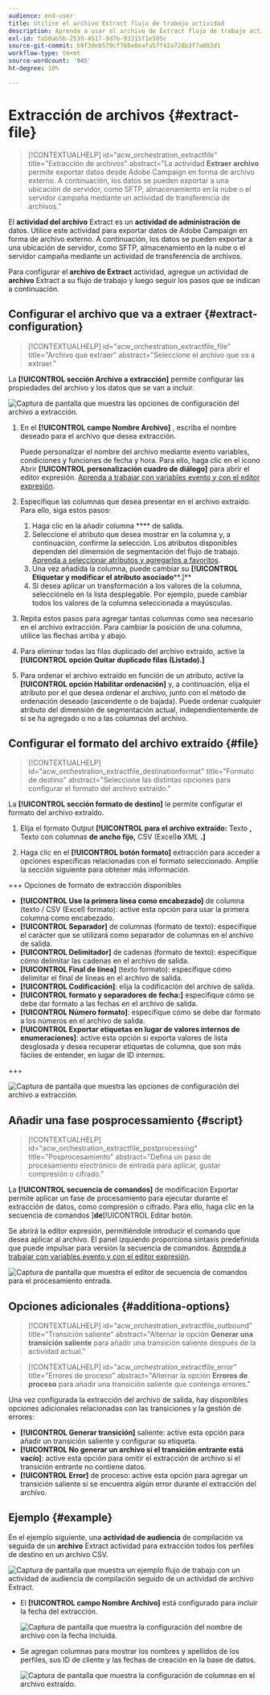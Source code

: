 ```yaml
---
audience: end-user
title: Utilice el archivo Extract flujo de trabajo actividad
description: Aprenda a usar el archivo de Extract flujo de trabajo actividad
exl-id: fa50ab5b-2539-4517-9d7b-93315f1e505c
source-git-commit: b9f3deb579cf786e0eafa57f42a728b3f7a002d1
workflow-type: tm+mt
source-wordcount: '945'
ht-degree: 10%

---
```


# Extracción de archivos {#extract-file}

>[!CONTEXTUALHELP]
>id="acw_orchestration_extractfile"
>title="Extracción de archivos"
>abstract="La actividad **Extraer archivo** permite exportar datos desde Adobe Campaign en forma de archivo externo. A continuación, los datos se pueden exportar a una ubicación de servidor, como SFTP, almacenamiento en la nube o el servidor campaña mediante un actividad de transferencia de archivos."

El **actividad del archivo** Extract es un **actividad de administración de** datos. Utilice este actividad para exportar datos de Adobe Campaign en forma de archivo externo. A continuación, los datos se pueden exportar a una ubicación de servidor, como SFTP, almacenamiento en la nube o el servidor campaña mediante un actividad de transferencia de archivos.

Para configurar el **archivo de Extract** actividad, agregue un actividad de **archivo** Extract a su flujo de trabajo y luego seguir los pasos que se indican a continuación.

## Configurar el archivo que va a extraer {#extract-configuration}

>[!CONTEXTUALHELP]
>id="acw_orchestration_extractfile_file"
>title="Archivo que extraer"
>abstract="Seleccione el archivo que va a extraer."

La **[!UICONTROL sección Archivo a extracción]** permite configurar las propiedades del archivo y los datos que se van a incluir.

![Captura de pantalla que muestra las opciones de configuración del archivo a extracción.](../assets/extract-file-file.png)

1. En el **[!UICONTROL campo Nombre Archivo]** , escriba el nombre deseado para el archivo que desea extracción.

   Puede personalizar el nombre del archivo mediante evento variables, condiciones y funciones de fecha y hora. Para ello, haga clic en el icono Abrir **[!UICONTROL personalización cuadro de diálogo]** para abrir el editor expresión. [Aprenda a trabajar con variables evento y con el editor expresión](../event-variables.md).

1. Especifique las columnas que desea presentar en el archivo extraído. Para ello, siga estos pasos:

   1. Haga clic en la añadir columna **** de salida.
   1. Seleccione el atributo que desea mostrar en la columna y, a continuación, confirme la selección. Los atributos disponibles dependen del dimensión de segmentación del flujo de trabajo. [Aprenda a seleccionar atributos y agregarlos a favoritos](../../get-started/attributes.md).
   1. Una vez añadida la columna, puede cambiar su **[!UICONTROL Etiquetar y modificar el atributo asociado****.]**
   1. Si desea aplicar un transformación a los valores de la columna, selecciónelo en la lista desplegable. Por ejemplo, puede cambiar todos los valores de la columna seleccionada a mayúsculas.

1. Repita estos pasos para agregar tantas columnas como sea necesario en el archivo extracción. Para cambiar la posición de una columna, utilice las flechas arriba y abajo.

1. Para eliminar todas las filas duplicado del archivo extraído, active la **[!UICONTROL opción Quitar duplicado filas (Listado).]**

1. Para ordenar el archivo extraído en función de un atributo, active la **[!UICONTROL opción Habilitar ordenación]** y, a continuación, elija el atributo por el que desea ordenar el archivo, junto con el método de ordenación deseado (ascendente o de bajada). Puede ordenar cualquier atributo del dimensión de segmentación actual, independientemente de si se ha agregado o no a las columnas del archivo.

## Configurar el formato del archivo extraído {#file}

>[!CONTEXTUALHELP]
>id="acw_orchestration_extractfile_destinationformat"
>title="Formato de destino"
>abstract="Seleccione las distintas opciones para configurar el formato del archivo extraído."

La **[!UICONTROL sección formato de destino]** le permite configurar el formato del archivo extraído.

1. Elija el formato Output **[!UICONTROL para el archivo extraído:** Texto **,** Texto con columnas **de ancho fijo,** CSV (Excel)**o** XML **.]**

1. Haga clic en el **[!UICONTROL botón formato]** extracción para acceder a opciones específicas relacionadas con el formato seleccionado. Amplíe la sección siguiente para obtener más información.

+++ Opciones de formato de extracción disponibles

   * **[!UICONTROL Use la primera línea como encabezado]** de columna (texto / CSV (Excel) formato): active esta opción para usar la primera columna como encabezado.
   * **[!UICONTROL Separador]** de columnas (formato de texto): especifique el carácter que se utilizará como separador de columnas en el archivo de salida.
   * **[!UICONTROL Delimitador]** de cadenas (formato de texto): especifique cómo delimitar las cadenas en el archivo de salida.
   * **[!UICONTROL Final de línea]** (texto formato): especifique cómo delimitar el final de líneas en el archivo de salida.
   * **[!UICONTROL Codificación]**: elija la codificación del archivo de salida.
   * **[!UICONTROL formato y separadores de fecha:]** especifique cómo se debe dar formato a las fechas en el archivo de salida.
   * **[!UICONTROL Número formato]**: especifique cómo se debe dar formato a los números en el archivo de salida.
   * **[!UICONTROL Exportar etiquetas en lugar de valores internos de enumeraciones]**: active esta opción si exporta valores de lista desglosada y desea recuperar etiquetas de columna, que son más fáciles de entender, en lugar de ID internos.

+++

   ![Captura de pantalla que muestra las opciones de configuración del archivo a extracción.](../assets/extract-file-format.png)

## Añadir una fase posprocessamiento {#script}

>[!CONTEXTUALHELP]
>id="acw_orchestration_extractfile_postprocessing"
>title="Posprocesamiento"
>abstract="Defina un paso de procesamiento electrónico de entrada para aplicar, gustar compresión o cifrado."

La **[!UICONTROL secuencia de comandos]** de modificación Exportar permite aplicar un fase de procesamiento para ejecutar durante el extracción de datos, como compresión o cifrado. Para ello, haga clic en la secuencia de comandos ]**de**[!UICONTROL  Editar botón.

Se abrirá la editor expresión, permitiéndole introducir el comando que desea aplicar al archivo. El panel izquierdo proporciona sintaxis predefinida que puede impulsar para versión la secuencia de comandos. [Aprenda a trabajar con variables evento y con el editor expresión](../event-variables.md).

![Captura de pantalla que muestra el editor de secuencia de comandos para el procesamiento entrada.](../assets/extract-file-script.png)

## Opciones adicionales {#additiona-options}

>[!CONTEXTUALHELP]
>id="acw_orchestration_extractfile_outbound"
>title="Transición saliente"
>abstract="Alternar la opción **Generar una transición saliente** para añadir una transición saliente después de la actividad actual."

>[!CONTEXTUALHELP]
>id="acw_orchestration_extractfile_error"
>title="Errores de proceso"
>abstract="Alternar la opción **Errores de proceso** para añadir una transición saliente que contenga errores."

Una vez configurada la extracción del archivo de salida, hay disponibles opciones adicionales relacionadas con las transiciones y la gestión de errores:

* **[!UICONTROL Generar transición]** saliente: active esta opción para añadir un transición saliente y configurar su etiqueta.
* **[!UICONTROL No generar un archivo si el transición entrante está vacío]**: active esta opción para omitir el extracción de archivo si el transición entrante no contiene datos.
* **[!UICONTROL Error]** de proceso: active esta opción para agregar un transición saliente si se encuentra algún error durante el extracción del archivo.

## Ejemplo {#example}

En el ejemplo siguiente, una **actividad de audiencia** de compilación va seguida de un **archivo** Extract actividad para extracción todos los perfiles de destino en un archivo CSV.

![Captura de pantalla que muestra un ejemplo flujo de trabajo con un actividad de audiencia de compilación seguido de un actividad de archivo Extract.](../assets/extract-file-example.png)

* El **[!UICONTROL campo Nombre Archivo]** está configurado para incluir la fecha del extracción.

  ![Captura de pantalla que muestra la configuración del nombre de archivo con la fecha incluida.](../assets/extract-file-example-name.png)

* Se agregan columnas para mostrar los nombres y apellidos de los perfiles, sus ID de cliente y las fechas de creación en la base de datos.

  ![Captura de pantalla que muestra la configuración de columnas en el archivo extraído.](../assets/extract-file-example-columns.png)